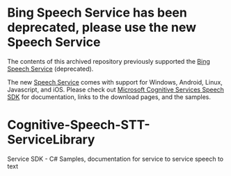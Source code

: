 # Bing Speech Service has been deprecated, please use the new Speech Service

The contents of this archived repository previously supported the [Bing Speech Service](https://docs.microsoft.com/en-us/azure/cognitive-services/Speech/Home) (deprecated).

The new [Speech Service](https://azure.microsoft.com/services/cognitive-services/speech-services) comes with support for Windows, Android, Linux, Javascript, and iOS. Please check out [Microsoft Cognitive Services Speech SDK](https://aka.ms/csspeech) for documentation, links to the download pages, and the samples.

# Cognitive-Speech-STT-ServiceLibrary
Service SDK - C# Samples, documentation for service to service speech to text
